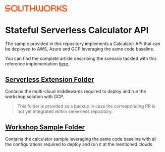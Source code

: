 <img src="./images/SOUTHWORKS_Logo.png" width="200">

# Stateful Serverless Calculator API

The sample provided in this repository implements a Calculator API that can be deployed to AWS, Azure and GCP leveraging the same code baseline.

You can find the complete article describing the scenario tackled with this reference implementation [here](https://medium.com/southworks/a-hands-on-approach-in-the-journey-to-demystify-multi-cloud-df2eb328e48b).

## [Serverless Extension Folder](./serverless-extension)

Contains the multi-cloud middlewares required to deploy and run the workshop solution with GCP.

> This folder is provided as a backup in case the corresponding PR is not yet integrated within serverless repository.

## [Workshop Sample Folder](./workshop-sample)

Contains the calculator sample leveraging the same code baseline with all the configurations required to deploy and run it at the mentioned clouds.
